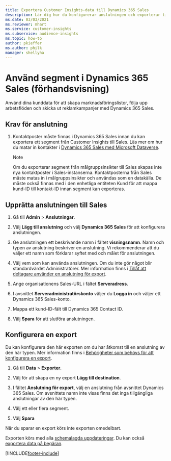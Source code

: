```yaml
---
title: Exportera Customer Insights-data till Dynamics 365 Sales
description: Lär dig hur du konfigurerar anslutningen och exporterar till Dynamics 365 Sales.
ms.date: 03/03/2021
ms.reviewer: mhart
ms.service: customer-insights
ms.subservice: audience-insights
ms.topic: how-to
author: pkieffer
ms.author: philk
manager: shellyha
---
```


# <a name="use-segments-in-dynamics-365-sales-preview"></a>Använd segment i Dynamics 365 Sales (förhandsvisning)



Använd dina kunddata för att skapa marknadsföringslistor, följa upp arbetsflöden och skicka ut reklamkampanjer med Dynamics 365 Sales.

## <a name="prerequisite-for-connection"></a>Krav för anslutning

1. Kontaktposter måste finnas i Dynamics 365 Sales innan du kan exportera ett segment från Customer Insights till Sales. Läs mer om hur du matar in kontakter i [Dynamics 365 Sales med Microsoft Dataverse](connect-power-query.md).

   > [!NOTE]
   > Om du exporterar segment från målgruppsinsikter till Sales skapas inte nya kontaktposter i Sales-instanserna. Kontaktposterna från Sales måste matas in i målgruppsinsikter och användas som en datakälla. De måste också finnas med i den enhetliga entiteten Kund för att mappa kund-ID till kontakt-ID innan segment kan exporteras.

## <a name="set-up-the-connection-to-sales"></a>Upprätta anslutningen till Sales

1. Gå till **Admin** > **Anslutningar**.

1. Välj **Lägg till anslutning** och välj **Dynamics 365 Sales** för att konfigurera anslutningen.

1. Ge anslutningen ett beskrivande namn i fältet **visningsnamn**. Namn och typen av anslutning beskriver en anslutning. Vi rekommenderar att du väljer ett namn som förklarar syftet med och målet för anslutningen.

1. Välj vem som kan använda anslutningen. Om du inte gör något blir standardvärdet Administratörer. Mer information finns i [Tillåt att deltagare använder en anslutning för export](connections.md#allow-contributors-to-use-a-connection-for-exports).

1. Ange organisationens Sales-URL i fältet **Serveradress**.

1. I avsnittet **Serveradministratörskonto** väljer du **Logga in** och väljer ett Dynamics 365 Sales-konto.

1. Mappa ett kund-ID-fält till Dynamics 365 Contact ID.

1. Välj **Spara** för att slutföra anslutningen. 

## <a name="configure-an-export"></a>Konfigurera en export

Du kan konfigurera den här exporten om du har åtkomst till en anslutning av den här typen. Mer information finns i [Behörigheter som behövs för att konfigurera en export](export-destinations.md#set-up-a-new-export).

1. Gå till **Data** > **Exporter**.

1. Välj för att skapa en ny export **Lägg till destination**.

1. I fältet **Anslutning för export**, välj en anslutning från avsnittet Dynamics 365 Sales. Om avsnittets namn inte visas finns det inga tillgängliga anslutningar av den här typen.

1. Välj ett eller flera segment.

1. Välj **Spara**

När du sparar en export körs inte exporten omedelbart.

Exporten körs med alla [schemalagda uppdateringar](system.md#schedule-tab). Du kan också [exportera data på begäran](export-destinations.md#run-exports-on-demand). 

[!INCLUDE[footer-include](../includes/footer-banner.md)]
